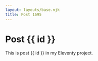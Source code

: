 ```yaml
---
layout: layouts/base.njk
title: Post 1695
---
```


# Post {{ id }}

This is post {{ id }} in my Eleventy project.
